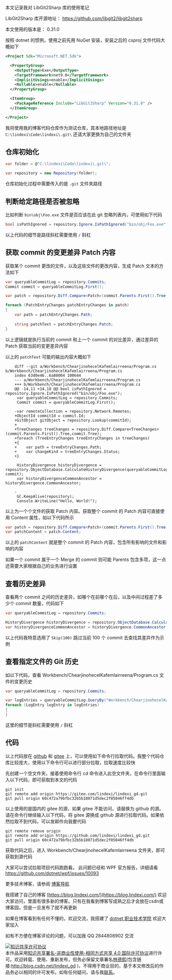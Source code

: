 
本文记录我对 LibGit2Sharp 库的使用笔记

<!--more-->


<!-- 发布 -->
<!-- 博客 -->

LibGit2Sharp 库开源地址： <https://github.com/libgit2/libgit2sharp>

本文使用的版本是： 0.31.0

按照 dotnet 的惯例，使用之前先用 NuGet 安装，安装之后的 csproj 文件代码大概如下

```xml
<Project Sdk="Microsoft.NET.Sdk">

  <PropertyGroup>
    <OutputType>Exe</OutputType>
    <TargetFramework>net9.0</TargetFramework>
    <ImplicitUsings>enable</ImplicitUsings>
    <Nullable>enable</Nullable>
  </PropertyGroup>

  <ItemGroup>
    <PackageReference Include="LibGit2Sharp" Version="0.31.0" />
  </ItemGroup>

</Project>
```

我将使用我的博客代码仓库作为测试仓库，其本地路径地址是 `C:\lindexi\Code\lindexi\.git\` 还请大家更换为自己的文件夹

## 仓库初始化

```csharp
var folder = @"C:\lindexi\Code\lindexi\.git\";

var repository = new Repository(folder);
```

仓库初始化过程中需要传入的是 `.git` 文件夹路径

## 判断给定路径是否被忽略

比如判断 `bin\obj\Foo.exe` 文件是否应该在此 git 忽略列表内，可使用如下代码

```csharp
bool isPathIgnored = repository.Ignore.IsPathIgnored("bin/obj/Foo.exe");
```

以上代码的细节是路径斜杠需要使用 `/` 斜杠

## 获取 commit 的变更差异 Patch 内容

获取某个 commit 更改的文件，以及这些文件的更改内容，生成 Patch 文本的方法如下

```csharp
var queryableCommitLog = repository.Commits;
Commit commit = queryableCommitLog.First();

var patch = repository.Diff.Compare<Patch>(commit.Parents.First().Tree, commit.Tree);

foreach (PatchEntryChanges patchEntryChanges in patch)
{
    var path = patchEntryChanges.Path;
    
    string patchText = patchEntryChanges.Patch;
}
```

以上逻辑就是执行当前的 commit 和上一个 commit 的对比差异，通过差异的 Patch 获取当前的变更差异内容

以上的 `patchText` 可能的输出内容大概如下

```
    diff --git a/Workbench/ChearjinohecelKafemlairreena/Program.cs b/Workbench/ChearjinohecelKafemlairreena/Program.cs
    index 63d0e46..6a80004 100644
    --- a/Workbench/ChearjinohecelKafemlairreena/Program.cs
    +++ b/Workbench/ChearjinohecelKafemlairreena/Program.cs
    @@ -14,11 +14,18 @@ bool isPathIgnored = repository.Ignore.IsPathIgnored("bin/obj/Foo.exe");
     var queryableCommitLog = repository.Commits;
     Commit commit = queryableCommitLog.First();

    -var remoteCollection = repository.Network.Remotes;
    +ObjectId commitId = commit.Id;
    +GitObject gitObject = repository.Lookup(commitId);
    +
    +TreeChanges treeChanges = repository.Diff.Compare<TreeChanges>(commit.Parents.First().Tree,commit.Tree);
    +foreach (TreeEntryChanges treeEntryChanges in treeChanges)
    +{
    +    var path = treeEntryChanges.Path;
    +    var changeKind = treeEntryChanges.Status;
    +}

     HistoryDivergence historyDivergence = repository.ObjectDatabase.CalculateHistoryDivergence(queryableCommitLog.Skip(100).First(), commit);
     var historyDivergenceCommonAncestor = historyDivergence.CommonAncestor;

    -
     GC.KeepAlive(repository);
     Console.WriteLine("Hello, World!");
```

以上为一个个文件的获取 Patch 内容。获取整个 commit 的 Patch 内容可直接使用 Content 属性，如以下代码所示

```csharp
var patch = repository.Diff.Compare<Patch>(commit.Parents.First().Tree, commit.Tree);
var patchContent = patch.Content;
```

以上的 `patchContent` 就是整个 commit 的 Patch 内容，包含所有影响的文件和影响的内容

如果一个 commit 属于一个 Merge 的 commit 则可能 Parents 包含多项，这一点还需要大家根据自己的业务进行设置

## 查看历史差异

查看两个 commit 之间的历史差异，如哪个在前哪个在后，以及中间过程差了多少个 commit 数量，代码如下

```csharp
var queryableCommitLog = repository.Commits;

HistoryDivergence historyDivergence = repository.ObjectDatabase.CalculateHistoryDivergence(queryableCommitLog.Skip(100).First(), commit);
var historyDivergenceCommonAncestor = historyDivergence.CommonAncestor;
```

以上代码我特意选用了 `Skip(100)` 跳过当前 100 个 commit 去查找其差异作为示例

## 查看指定文件的 Git 历史

如以下代码，查看 Workbench/ChearjinohecelKafemlairreena/Program.cs 文件的变更历史

```csharp
var queryableCommitLog = repository.Commits;

var logEntries = queryableCommitLog.QueryBy("Workbench/ChearjinohecelKafemlairreena/Program.cs");
foreach (LogEntry logEntry in logEntries)
{
}
```

这里的细节是斜杠需要使用 `/` 斜杠

## 代码

以上代码放在 [github](https://github.com/lindexi/lindexi_gd/tree/60c472a79bfbc32b5b18071d5dec2f05046ff4db/Workbench/ChearjinohecelKafemlairreena) 和 [gitee](https://gitee.com/lindexi/lindexi_gd/tree/60c472a79bfbc32b5b18071d5dec2f05046ff4db/Workbench/ChearjinohecelKafemlairreena) 上，可以使用如下命令行拉取代码。我整个代码仓库比较庞大，使用以下命令行可以进行部分拉取，拉取速度比较快

先创建一个空文件夹，接着使用命令行 cd 命令进入此空文件夹，在命令行里面输入以下代码，即可获取到本文的代码

```
git init
git remote add origin https://gitee.com/lindexi/lindexi_gd.git
git pull origin 60c472a79bfbc32b5b18071d5dec2f05046ff4db
```

以上使用的是国内的 gitee 的源，如果 gitee 不能访问，请替换为 github 的源。请在命令行继续输入以下代码，将 gitee 源换成 github 源进行拉取代码。如果依然拉取不到代码，可以发邮件向我要代码

```
git remote remove origin
git remote add origin https://github.com/lindexi/lindexi_gd.git
git pull origin 60c472a79bfbc32b5b18071d5dec2f05046ff4db
```

获取代码之后，进入 Workbench/ChearjinohecelKafemlairreena 文件夹，即可获取到源代码

大家可以尝试拉取项目代码跑跑看。 此问题已经和 WPF 官方报告，详细请看 <https://github.com/dotnet/wpf/issues/10093>

更多技术博客，请参阅 [博客导航](https://blog.lindexi.com/post/%E5%8D%9A%E5%AE%A2%E5%AF%BC%E8%88%AA.html )


我搭建了自己的博客 [https://blog.lindexi.com/](https://blog.lindexi.com/) 欢迎大家访问，里面有很多新的博客。只有在我看到博客写成熟之后才会放在csdn或博客园，但是一旦发布了就不再更新

如果在博客看到有任何不懂的，欢迎交流，我搭建了 [dotnet 职业技术学院](https://t.me/dotnet_campus) 欢迎大家加入

如有不方便在博客评论的问题，可以加我 QQ 2844808902 交流

<a rel="license" href="http://creativecommons.org/licenses/by-nc-sa/4.0/"><img alt="知识共享许可协议" style="border-width:0" src="https://licensebuttons.net/l/by-nc-sa/4.0/88x31.png" /></a><br />本作品采用<a rel="license" href="http://creativecommons.org/licenses/by-nc-sa/4.0/">知识共享署名-非商业性使用-相同方式共享 4.0 国际许可协议</a>进行许可。欢迎转载、使用、重新发布，但务必保留文章署名[林德熙](http://blog.csdn.net/lindexi_gd)(包含链接:http://blog.csdn.net/lindexi_gd )，不得用于商业目的，基于本文修改后的作品务必以相同的许可发布。如有任何疑问，请与我[联系](mailto:lindexi_gd@163.com)。